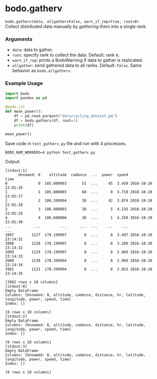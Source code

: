 # bodo.gatherv

`bodo.gatherv(data, allgather=False, warn_if_rep=True, root=0)`
<br>
Collect distributed data manually by *gathering* them into a single rank.

### Arguments

- `data`: data to gather.
- `root`: specify rank to collect the data. Default: rank `0`.
- `warn_if_rep`: prints a BodoWarning if data to gather is replicated.
- `allgather`: send gathered data to all ranks. Default: `False`. Same behavior as `bodo.allgatherv`.

### Example Usage

```py
import bodo
import pandas as pd

@bodo.jit
def mean_power():
    df = pd.read_parquet("data/cycling_dataset.pq")
    df = bodo.gatherv(df, root=1)
    print(df)

mean_power()
```

Save code in `test_gatherv.py` file and run with 4 processes.

```shell
BODO_NUM_WORKERS=4 python test_gatherv.py
```

Output:

```console
[stdout:1]
      Unnamed: 0    altitude  cadence  ...  power  speed                time
0              0  185.800003       51  ...     45  3.459 2016-10-20 22:01:26
1              1  185.800003       68  ...      0  3.710 2016-10-20 22:01:27
2              2  186.399994       38  ...     42  3.874 2016-10-20 22:01:28
3              3  186.800003       38  ...      5  4.135 2016-10-20 22:01:29
4              4  186.600006       38  ...      1  4.250 2016-10-20 22:01:30
...          ...         ...      ...  ...    ...    ...                 ...
3897        1127  178.199997        0  ...      0  3.497 2016-10-20 23:14:31
3898        1128  178.199997        0  ...      0  3.289 2016-10-20 23:14:32
3899        1129  178.199997        0  ...      0  2.969 2016-10-20 23:14:33
3900        1130  178.399994        0  ...      0  2.969 2016-10-20 23:14:34
3901        1131  178.399994        0  ...      0  2.853 2016-10-20 23:14:35

[3902 rows x 10 columns]
[stdout:0]
Empty DataFrame
Columns: [Unnamed: 0, altitude, cadence, distance, hr, latitude, longitude, power, speed, time]
Index: []

[0 rows x 10 columns]
[stdout:2]
Empty DataFrame
Columns: [Unnamed: 0, altitude, cadence, distance, hr, latitude, longitude, power, speed, time]
Index: []

[0 rows x 10 columns]
[stdout:3]
Empty DataFrame
Columns: [Unnamed: 0, altitude, cadence, distance, hr, latitude, longitude, power, speed, time]
Index: []

[0 rows x 10 columns]
```
